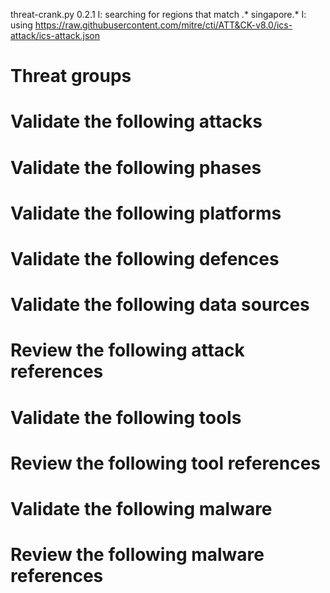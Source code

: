 threat-crank.py 0.2.1
I: searching for regions that match .* singapore.*
I: using https://raw.githubusercontent.com/mitre/cti/ATT&CK-v8.0/ics-attack/ics-attack.json
# Threat groups


# Validate the following attacks


# Validate the following phases


# Validate the following platforms


# Validate the following defences


# Validate the following data sources


# Review the following attack references


# Validate the following tools


# Review the following tool references


# Validate the following malware


# Review the following malware references


